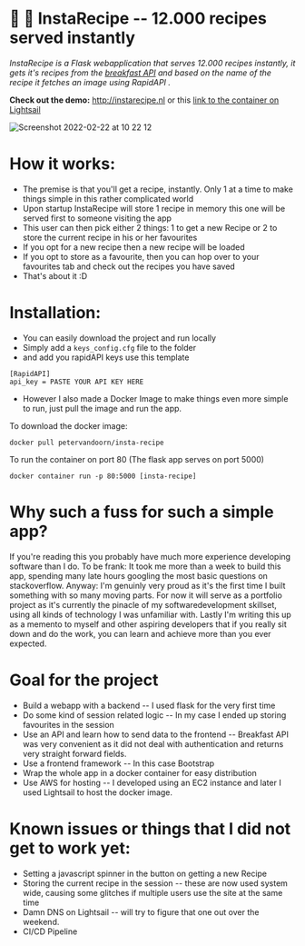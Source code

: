 # 🥘 🥣 InstaRecipe -- 12.000 recipes served instantly
_InstaRecipe is a Flask webapplication that serves 12.000 recipes instantly, it gets it's recipes from the [breakfast API](https://github.com/MariiaSizova/breakfastapi) and based on the name of the recipe it fetches an image using RapidAPI ._ 

**Check out the demo:** http://instarecipe.nl or this [link to the container on Lightsail](https://flask-service.vdotvo9a4e2a6.eu-central-1.cs.amazonlightsail.com/)

![Screenshot 2022-02-22 at 10 22 12](https://user-images.githubusercontent.com/71013416/155101849-cd8a9329-52ba-418a-9829-fb050f2e4761.png)



# How it works:
- The premise is that you'll get a recipe, instantly. Only 1 at a time to make things simple in this rather complicated world
- Upon startup InstaRecipe will store 1 recipe in memory this one will be served first to someone visiting the app
- This user can then pick either 2 things: 1 to get a new Recipe or 2 to store the current recipe in his or her favourites
- If you opt for a new recipe then a new recipe will be loaded
- If you opt to store as a favourite, then you can hop over to your favourites tab and check out the recipes you have saved
- That's about it :D 

# Installation:
- You can easily download the project and run locally 
- Simply add a `keys_config.cfg` file to the folder
- and add you rapidAPI keys use this template
```
[RapidAPI]
api_key = PASTE YOUR API KEY HERE
```

- However I also made a Docker Image to make things even more simple to run, just pull the image and run the app. 

To download the docker image:
```
docker pull petervandoorn/insta-recipe
```
To run the container on port 80 (The flask app serves on port 5000)
```
docker container run -p 80:5000 [insta-recipe]
```

# Why such a fuss for such a simple app? 
If you're reading this you probably have much more experience developing software than I do. To be frank: It took me more than a week to build this app, spending many late hours googling the most basic questions on stackoverflow. Anyway: I'm genuinly very proud as it's the first time I built something with so many moving parts. For now it will serve as a portfolio project as it's currently the pinacle of my softwaredevelopment skillset, using all kinds of technology I was unfamiliar with. 
Lastly I'm writing this up as a memento to myself and other aspiring developers that if you really sit down and do the work, you can learn and achieve more than you ever expected. 


# Goal for the project
- Build a webapp with a backend -- I used flask for the very first time
- Do some kind of session related logic -- In my case I ended up storing favourites in the session
- Use an API and learn how to send data to the frontend -- Breakfast API was very convenient as it did not deal with authentication and returns very straight forward fields. 
- Use a frontend framework -- In this case Bootstrap
- Wrap the whole app in a docker container for easy distribution
- Use AWS for hosting -- I developed using an EC2 instance and later I used Lightsail to host the docker image. 

# Known issues or things that I did not get to work yet:
- Setting a javascript spinner in the button on getting a new Recipe
- Storing the current recipe in the session -- these are now used system wide, causing some glitches if multiple users use the site at the same time
- Damn DNS on Lightsail -- will try to figure that one out over the weekend. 
- CI/CD Pipeline
